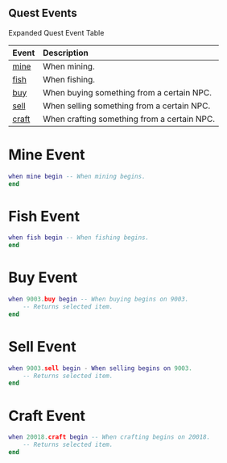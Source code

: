 ## Quest Events
Expanded Quest Event Table

| Event | Description  |
| :------|:--------------|
| [mine](#mine-event) | When mining.
| [fish](#fish-event) | When fishing.
| [buy](#buy-event) | When buying something from a certain NPC.
| [sell](#sell-event) | When selling something from a certain NPC.
| [craft](#craft-event) | When crafting something from a certain NPC.

# Mine Event
```lua
when mine begin -- When mining begins.
end
```

# Fish Event
```lua
when fish begin -- When fishing begins.
end
```

# Buy Event
```lua
when 9003.buy begin -- When buying begins on 9003.
	-- Returns selected item.
end
```

# Sell Event
```lua
when 9003.sell begin - When selling begins on 9003.
	-- Returns selected item.
end
```

# Craft Event
```lua
when 20018.craft begin -- When crafting begins on 20018.
	-- Returns selected item.
end
```
